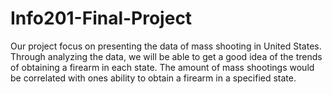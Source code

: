 # Info201-Final-Project

Our project focus on presenting the data of mass shooting in United States. Through analyzing the data, we will be able to get a good idea of the trends of obtaining a firearm in each state. The amount of mass shootings would be correlated with ones ability to obtain a firearm in a specified state.
